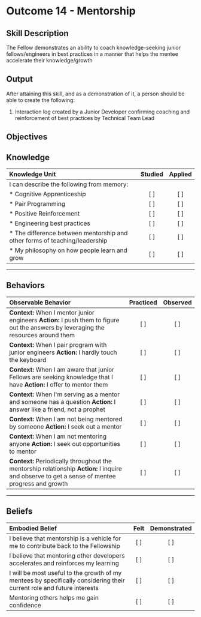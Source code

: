 # Outcome 14 - Mentorship

**Skill Description**
----------
The Fellow demonstrates an ability to coach knowledge-seeking junior fellows/engineers in best practices in a manner that helps the mentee accelerate their knowledge/growth

**Output**
----------
After attaining this skill, and as a demonstration of it, a person should be able to create the following:

1. Interaction log created by a Junior Developer confirming coaching and reinforcement of best practices by Technical Team Lead


**Objectives**
----------
## **Knowledge**


| Knowledge Unit   |      Studied      | Applied |
|:-------------|:------------------:|:--------:|
| I can describe the following from memory: | | |
| * Cognitive Apprenticeship     | [ ] | [ ]  |
| * Pair Programming     | [ ] | [ ]  |
| * Positive Reinforcement     | [ ] | [ ]  |
| * Engineering best practices     | [ ] | [ ]  |
| * The difference between mentorship and other forms of teaching/leadership     | [ ] | [ ]  |
| * My philosophy on how people learn and grow     | [ ] | [ ]  |

----------


## **Behaviors**

| Observable Behavior   |      Practiced      | Observed |
|:-------------|:------------------:|:--------:|
| **Context:** When I mentor junior engineers **Action:** I push them to figure out the answers by leveraging the resources around them | [ ] | [ ]  |
| **Context:** When I pair program with junior engineers **Action:** I hardly touch the keyboard |   [ ]   |   [ ]  |
| **Context:** When I am aware that junior Fellows are seeking knowledge that I have **Action:** I offer to mentor them |   [ ]   |   [ ]  |
| **Context:** When I'm serving as a mentor and someone has a question **Action:** I answer like a friend, not a prophet |   [ ]   |   [ ]  |
| **Context:** When I am not being mentored by someone **Action:** I seek out a mentor |   [ ]   |   [ ]  |
| **Context:** When I am not mentoring anyone **Action:** I seek out opportunities to mentor |   [ ]   |   [ ]  |
| **Context:** Periodically throughout the mentorship relationship **Action:** I inquire and observe to get a sense of mentee progress and growth |   [ ]   |   [ ]  |


----------


## **Beliefs**


| Embodied Belief   |      Felt      | Demonstrated |
|:-------------|:------------------:|:--------:|
| I believe that mentorship is a vehicle for me to contribute back to the Fellowship | [ ] | [ ]  |
| I believe that mentoring other developers accelerates and reinforces my learning | [ ] | [ ]  |
| I will be most useful to the growth of my mentees by specifically considering their current role and future interests | [ ] | [ ]  |
| Mentoring others helps me gain confidence | [ ] | [ ]  |
